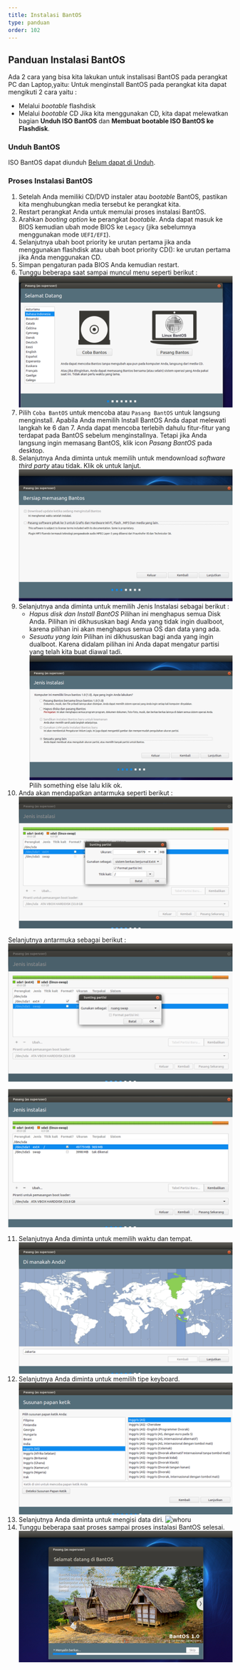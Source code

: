 ```yaml
---
title: Instalasi BantOS
type: panduan
order: 102
---
```



## Panduan Instalasi BantOS
Ada 2 cara yang bisa kita lakukan untuk instalisasi BantOS pada perangkat PC dan Laptop,yaitu:
Untuk menginstall BantOS pada perangkat kita dapat mengikuti 2 cara yaitu :
- Melalui _bootable_ flashdisk
- Melalui _bootable_ CD
Jika kita menggunakan CD, kita dapat melewatkan bagian **Unduh ISO BantOS** dan **Membuat bootable ISO BantOS ke Flashdisk**.

### Unduh BantOS
ISO BantOS dapat diunduh [Belum dapat di Unduh](http://linux.dev.bantenprov/iso/BantOS/).

### Proses Instalasi BantOS
1. Setelah Anda memiliki CD/DVD instaler atau _bootable_ BantOS, pastikan kita  menghubungkan media tersebut ke perangkat kita.
2. Restart perangkat Anda untuk memulai proses instalasi BantOS.
3. Arahkan _booting option_ ke perangkat _bootable_. Anda dapat masuk ke BIOS kemudian ubah mode BIOS ke `Legacy` (jika sebelumnya menggunakan mode `UEFI/EFI`).
4. Selanjutnya ubah boot priority ke urutan pertama jika anda menggunakan flashdisk atau ubah boot priority CD(): ke urutan pertama jika Anda menggunakan CD.
5. Simpan pengaturan pada BIOS Anda kemudian restart.
6. Tunggu beberapa saat sampai muncul menu seperti berikut :
   ![menu-install](https://github.com/bairahmat/site/blob/master/themes/vue/source/images/Install_bantos-1.png
)
7. Pilih `Coba BantOS` untuk mencoba atau `Pasang BantOS` untuk langsung menginstall. Apabila Anda memilih Install BantOS Anda dapat melewati langkah ke 6 dan 7.
   Anda dapat mencoba terlebih dahulu fitur-fitur yang terdapat pada BantOS sebelum menginstallnya. Tetapi jika Anda langsung ingin memasang BantOS, klik icon _Pasang BantOS_ pada desktop.
8. Selanjutnya Anda diminta untuk memilih untuk mendownload _software third party_ atau tidak. Klik ok untuk lanjut.
    ![preparing](https://github.com/bairahmat/site/blob/master/themes/vue/source/images/Install_bantos-2.png
)
9. Selanjutnya anda diminta untuk memilih Jenis Instalasi sebagai berikut :
    - _Hapus disk dan Install BantOS_
      Pilihan ini menghapus semua Disk Anda. Pilihan ini dikhususkan bagi Anda yang tidak ingin dualboot, karena pilihan ini akan menghapus semua OS dan data yang ada.
    - _Sesuatu yang lain_
      Pilihan ini dikhususkan bagi anda yang ingin dualboot. Karena didalam pilihan ini Anda dapat mengatur partisi yang telah kita buat diawal tadi.
    ![instalaltion](https://github.com/bairahmat/site/blob/master/themes/vue/source/images/Install_bantos-3.png
)
    Pilih something else lalu klik ok.
10. Anda akan mendapatkan antarmuka seperti berikut :
    ![partiton_1](https://github.com/bairahmat/site/blob/master/themes/vue/source/images/Install_bantos-5.png) 

Selanjutnya antarmuka sebagai berikut :
![partiton_2](https://github.com/bairahmat/site/blob/master/themes/vue/source/images/Install_bantos-6.png)

![partiton_3](https://github.com/bairahmat/site/blob/master/themes/vue/source/images/Install_bantos-7.png)

11. Selanjutnya Anda diminta untuk memilih waktu dan tempat.
    ![time-and-region](https://github.com/bairahmat/site/blob/master/themes/vue/source/images/Install_bantos-8.png)
12. Selanjutnya Anda diminta untuk memilih tipe keyboard.
    ![keyboard](https://github.com/bairahmat/site/blob/master/themes/vue/source/images/Install_bantos-9.png)
13. Selanjutnya Anda diminta untuk mengisi data diri.
    ![whoru](/https://github.com/bairahmat/site/blob/master/themes/vue/source/images/Install_bantos-10.png)
14. Tunggu beberapa saat proses sampai proses instalasi BantOS selesai.
    ![installaltion](https://github.com/bairahmat/site/blob/master/themes/vue/source/images/Install_bantos-11.png)
    
